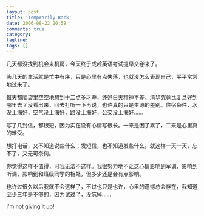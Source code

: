 ```yaml
---
layout: post
title: 'Temprarily Back'
date: 2006-08-22 20:59
comments: true
category: 
tagline: 
tags: []
---
```

    

几天都没找到机会来机房，今天终于成趁英语考试提早交卷来了。

头几天的生活就是忙中有序，只是心里有点失落，也就没怎么表现自己，平平常常地过来了。

每天都脑袋里空空地想到十二点多才睡，还好白天精神不差。清华究竟比复旦好到哪里去？没看出来，回去打听一下再说，也许真的只是生源的差别。住宿条件，水没上海好，空气没上海好，路没上海好，公交没上海好……

写了几封信，都很短，因为实在没有心情写很长。一来是困了累了，二来是心里真的难受。

想打电话，又不知道说些什么；发短信，也不知道发些什么。就这样一天一天，忘不了，又无可奈何。

你觉得这样不值得，可我无法不这样。我很努力地不让这心情影响到军训，影响到听课，影响到和班级同学的相处，但多少还是会有点影响。

也许过很久以后我就不会这样了，不过也只是也许，心里的遗憾总会存在，我知道至少三年是不够的，因为试过了，没忘掉……

I'm not giving it up!
